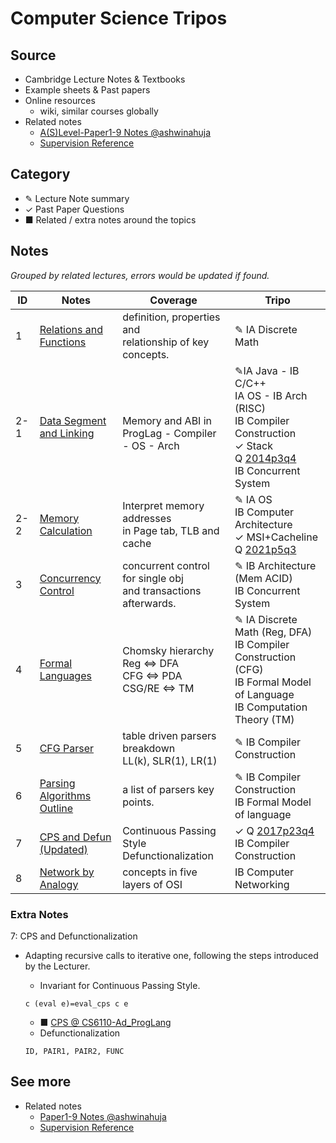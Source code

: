 # Computer Science Tripos

## Source

- Cambridge Lecture Notes & Textbooks
- Example sheets & Past papers
- Online resources
  - wiki, similar courses globally
- Related notes
  - [A(S)Level-Paper1-9 Notes @ashwinahuja](https://github.com/ashwinahuja/Cambridge-Computer-Science-Tripos-Notes)
  - [Supervision Reference](./Supervision_Reference.md)

## Category

- ✎ Lecture Note summary
- ✓ Past Paper Questions
- ■ Related / extra notes around the topics

## Notes

*Grouped by related lectures, errors would be updated if found.*

| ID  | Notes                                                              | Coverage                                                              | Tripo                                                                                                                                                                                               |
| --- | ------------------------------------------------------------------ | --------------------------------------------------------------------- | --------------------------------------------------------------------------------------------------------------------------------------------------------------------------------------------------- |
| 1   | [Relations and Functions](./Note/Relation_Function.pdf)               | definition, properties and<br />relationship of key concepts.         | ✎ IA Discrete Math      |
| 2-1 | [Data Segment and Linking](./Note/Data%20Segment%20and%20Linking.pdf) | <br />Memory and ABI in<br />ProgLag - Compiler - OS - Arch           | ✎IA Java - IB C/C++<br />IA OS - IB Arch (RISC)<br />IB Compiler Construction<br />✓ Stack Q [2014p3q4](https://www.cl.cam.ac.uk/teaching/exams/pastpapers/y2014p3q4.pdf)<br />IB Concurrent System |
| 2-2 | [Memory Calculation](./Note/Memory%20Calculation.pdf)                 | Interpret memory addresses<br />in Page tab, TLB and cache            | ✎ IA OS<br />IB Computer Architecture<br />✓ MSI+Cacheline Q [2021p5q3](https://www.cl.cam.ac.uk/teaching/exams/pastpapers/y2021p5q3.pdf)        |
| 3   | [Concurrency Control](./Note/Concurrency%20Control.pdf)               | concurrent control for single obj<br /> and transactions afterwards. | ✎ IB Architecture (Mem ACID)<br />IB Concurrent System    |
| 4   | [Formal Languages](./Note/Formal%20Languages.pdf)                     | Chomsky hierarchy<br />Reg ⇔ DFA<br />CFG ⇔ PDA<br />CSG/RE ⇔ TM  | ✎ IA Discrete Math (Reg, DFA)<br />IB Compiler Construction (CFG)<br />IB Formal Model of Language<br />IB Computation Theory (TM)     |
| 5   | [CFG Parser](./Note/Parsing.pdf)                                      | table driven parsers breakdown<br />LL(k), SLR(1), LR(1)              | ✎ IB Compiler Construction             |
| 6   | [Parsing Algorithms Outline](./Note/Parsing%20outline.pdf)            | a list of parsers key points.                                         | ✎ IB Compiler Construction<br />IB Formal Model of language     |
| 7   | [CPS and Defun (Updated)](./Note/CPS-Defun-y2017p3q4.pdf)             | Continuous Passing Style<br />Defunctionalization                     | ✓ Q [2017p23q4](https://www.cl.cam.ac.uk/teaching/exams/pastpapers/y2017p23q4.pdf) <br />IB Compiler Construction     |
| 8   | [Network by Analogy](./Note/Network%20by%20Analogy.pdf)               | concepts in five layers of OSI                                        | IB Computer Networking         |

### Extra Notes

7: CPS and Defunctionalization

- Adapting recursive calls to iterative one, following the steps introduced by the Lecturer.

  - Invariant for Continuous Passing Style.

  ```
  c (eval e)=eval_cps c e
  ```

  - ■ [CPS @ CS6110-Ad_ProgLang](./Ref/IBCompiler/CPS.pdf)
  - Defunctionalization

  ```
  ID, PAIR1, PAIR2, FUNC
  ```

## See more

- Related notes
  - [Paper1-9 Notes @ashwinahuja](https://github.com/ashwinahuja/Cambridge-Computer-Science-Tripos-Notes)
  - [Supervision Reference](./Supervision_Reference.md)
